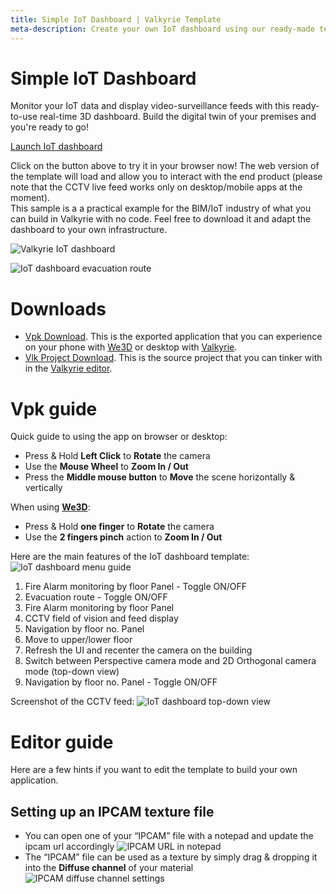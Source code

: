 ```yaml
---
title: Simple IoT Dashboard | Valkyrie Template
meta-description: Create your own IoT dashboard using our ready-made template
---
```


# Simple IoT Dashboard

Monitor your IoT data and display video-surveillance feeds with this ready-to-use real-time 3D dashboard. Build the digital twin of your premises and you're ready to go!<br>

<a class="btn btn-primary umami--click--bt_launch_iot_dashboard" href="/vlk/samples/iot_dashboard/IoT_Dashboard_2.vpk">Launch IoT dashboard</a>

Click on the button above to try it in your browser now! The web version of the template will load and allow you to interact with the end product (please note that the CCTV live feed works only on desktop/mobile apps at the moment).<br>
This sample is a a practical example for the BIM/IoT industry of what you can build in Valkyrie with no code. Feel free to download it and adapt the dashboard to your own infrastructure.<br>

![Valkyrie IoT dashboard](https://cdn2.talansoft.com/ftp/img/iot_dashboard/iot-dashboard.jpg)

![IoT dashboard evacuation route](https://cdn2.talansoft.com/ftp/img/iot_dashboard/fire-exit.jpg)

# Downloads

- [Vpk Download](https://cdn2.talansoft.com/ftp/samples/IoT_Dashboard_2.vpk). This is the exported application that you can experience on your phone with [We3D](/vlk/downloads#we3d) or desktop with [Valkyrie](/vlk/downloads#vlk).
- [Vlk Project Download](https://cdn2.talansoft.com/ftp/samples/Hotel_01_VLK.zip). This is the source project that you can tinker with in the [Valkyrie editor](/vlk/downloads#vlk).

# Vpk guide

Quick guide to using the app on browser or desktop:  
- Press & Hold **Left Click** to **Rotate** the camera
- Use the **Mouse Wheel** to **Zoom In / Out**
- Press the **Middle mouse button** to **Move** the scene horizontally & vertically

When using **[We3D](/vlk/downloads#we3d)**:  
- Press & Hold **one finger** to **Rotate** the camera
- Use the **2 fingers pinch** action to **Zoom In / Out**

Here are the main features of the IoT dashboard template:
![IoT dashboard menu guide](https://cdn2.talansoft.com/ftp/img/iot_dashboard/iot-dashboard-menu-guide.jpg) 

1. Fire Alarm monitoring by floor Panel - Toggle ON/OFF
2. Evacuation route - Toggle ON/OFF
3. Fire Alarm monitoring by floor Panel
4. CCTV field of vision and feed display
5. Navigation by floor no. Panel
6. Move to upper/lower floor
7. Refresh the UI and recenter the camera on the building
8. Switch between Perspective camera mode and 2D Orthogonal camera mode (top-down view)
9. Navigation by floor no. Panel - Toggle ON/OFF

Screenshot of the CCTV feed:
![IoT dashboard top-down view](https://cdn2.talansoft.com/ftp/img/iot_dashboard/top-down-view-cctv.jpg)

# Editor guide
Here are a few hints if you want to edit the template to build your own application.
## Setting up an IPCAM texture file
- You can open one of your “IPCAM” file with a notepad and update the ipcam url accordingly
![IPCAM URL in notepad](https://cdn2.talansoft.com/ftp/img/iot_dashboard/IPCAM-change-notepad.png)
- The “IPCAM” file can be used as a texture by simply drag & dropping it into the **Diffuse channel** of your material
![IPCAM diffuse channel settings](https://cdn2.talansoft.com/ftp/img/iot_dashboard/IPCAM-diffuse-channel.png)

